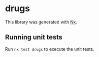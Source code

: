 # drugs

This library was generated with [Nx](https://nx.dev).

## Running unit tests

Run `nx test drugs` to execute the unit tests.
